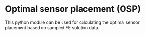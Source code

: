 # Optimal sensor placement (OSP)

This python module can be used for calculating the optimal sensor placement
based on sampled FE solution data.
